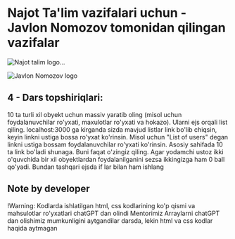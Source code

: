 # Najot Ta'lim vazifalari uchun - Javlon Nomozov tomonidan qilingan vazifalar

![Najot talim logo...](https://assets-global.website-files.com/62361b0ee9fbf8a744598959/62be9351137b5e0541861308_Najot-logo-1.jpg)

![Javlon Nomozov logo](https://avatars.githubusercontent.com/u/69708014?v=4)

## 4 - Dars topshiriqlari:

10 ta turli xil obyekt uchun massiv yaratib oling (misol uchun foydalanuvchilar ro'yxati, maxulotlar ro'yxati va hokazo). Ularni ejs orqali list qiling. localhost:3000 ga kirganda sizda mavjud listlar link bo'lib chiqsin, keyin linkni ustiga bossa ro'yxat ko'rinsin. Misol uchun "List of users" degan linkni ustiga bossam foydalanuvchilar ro'yxati ko'rinsin. Asosiy sahifada 10 ta link bo'ladi shunaga. Buni faqat o'zingiz qiling. Agar yodamchi ustoz ikki o'quvchida bir xil obyektlardan foydalanilganini sezsa ikkingizga ham 0 ball qo'yadi. Bundan tashqari ejsda if lar bilan ham ishlang

## Note by developer

!Warning: Kodlarda ishlatilgan html, css kodlarining ko'p qismi va mahsulotlar ro'yxatlari chatGPT dan olindi
Mentorimiz Arraylarni chatGPT dan olishimiz mumkunligini aytgandilar darsda, lekin html va css kodlar haqida aytmagan
